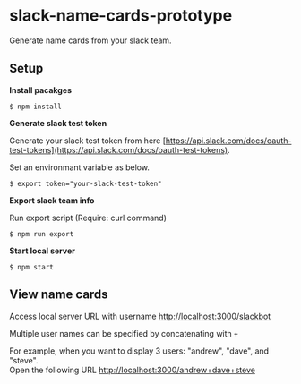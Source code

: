 # slack-name-cards-prototype

Generate name cards from your slack team.

## Setup

__Install pacakges__

```
$ npm install
```

__Generate slack test token__

Generate your slack test token from here [https://api.slack.com/docs/oauth-test-tokens](https://api.slack.com/docs/oauth-test-tokens).

Set an environmant variable as below.

```
$ export token="your-slack-test-token"
```

__Export slack team info__

Run export script (Require: curl command)

```
$ npm run export
```

__Start local server__

```
$ npm start
```


## View name cards

Access local server URL with username [http://localhost:3000/slackbot](http://localhost:3000/slackbot)

Multiple user names can be specified by concatenating with `+`

For example, when you want to display 3 users: "andrew", "dave", and "steve".  
Open the following URL [http://localhost:3000/andrew+dave+steve](http://localhost:3000/andrew+dave+steve)
